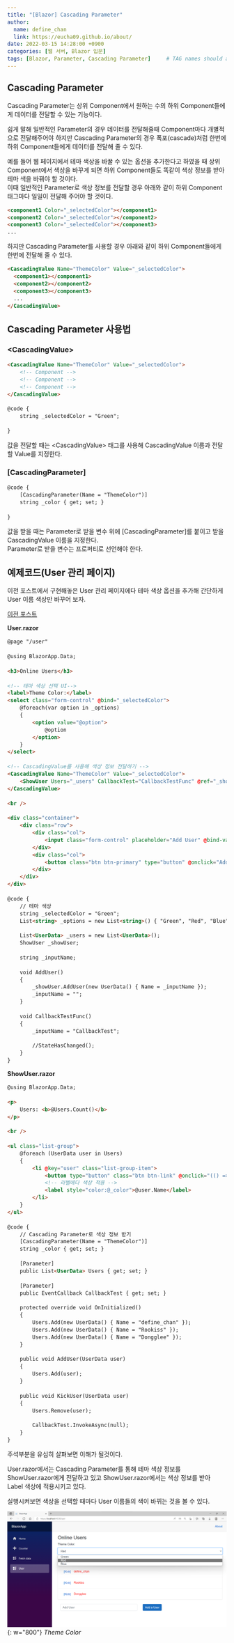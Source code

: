 ```yaml
---
title: "[Blazor] Cascading Parameter"
author:
  name: define_chan
  link: https://eucha09.github.io/about/
date: 2022-03-15 14:28:00 +0900
categories: [웹 서버, Blazor 입문]
tags: [Blazor, Parameter, Cascading Parameter]     # TAG names should always be lowercase
---
```


## **Cascading Parameter**

Cascading Parameter는 상위 Component에서 원하는 수의 하위 Component들에게 데이터를 전달할 수 있는 기능이다.

쉽게 말해 일반적인 Parameter의 경우 데이터를 전달해줄때 Component마다 개별적으로 전달해주어야 하지만 Cascading Parameter의 경우 폭포(cascade)처럼 한번에 하위 Component들에게 데이터를 전달해 줄 수 있다.

예를 들어 웹 페이지에서 테마 색상을 바꿀 수 있는 옵션을 추가한다고 하였을 때 상위 Component에서 색상을 바꾸게 되면 하위 Component들도 똑같이 색상 정보를 받아 테마 색을 바꿔야 할 것이다.   
이때 일반적인 Parameter로 색상 정보를 전달할 경우 아래와 같이 하위 Component 태그마다 일일이 전달해 주어야 할 것이다.   
```html
<component1 Color="_selectedColor"></component1>
<component2 Color="_selectedColor"></component2>
<component3 Color="_selectedColor"></component3>
...
```
하지만 Cascading Parameter를 사용할 경우 아래와 같이 하위 Component들에게 한번에 전달해 줄 수 있다.
```html
<CascadingValue Name="ThemeColor" Value="_selectedColor">
  <component1></component1>
  <component2></component2>
  <component3></component3>
  ...
</CascadingValue>
```

## **Cascading Parameter 사용법**

### **\<CascadingValue\>**

```html
<CascadingValue Name="ThemeColor" Value="_selectedColor">
    <!-- Component -->
    <!-- Component -->
    <!-- Component -->
</CascadingValue>

@code {
    string _selectedColor = "Green";

}
```

값을 전달할 때는 \<CascadingValue\> 태그를 사용해 CascadingValue 이름과 전달할 Value를 지정한다.

### **[CascadingParameter]**

```html
@code {
    [CascadingParameter(Name = "ThemeColor")]
    string _color { get; set; }

}
```

값을 받을 때는 Parameter로 받을 변수 위에 [CascadingParameter]를 붙이고 받을 CascadingValue 이름을 지정한다.   
Parameter로 받을 변수는 프로퍼티로 선언해야 한다.

## **예제코드(User 관리 페이지)**

이전 포스트에서 구현해놓은 User 관리 페이지에다 테마 색상 옵션을 추가해 간단하게 User 이름 색상만 바꾸어 보자.

[이전 포스트](https://eucha09.github.io/posts/ParameterRefEventCallback/)

**User.razor**
```html
@page "/user"

@using BlazorApp.Data;

<h3>Online Users</h3>

<!-- 테마 색상 선택 UI-->
<label>Theme Color:</label>
<select class="form-control" @bind="_selectedColor">
    @foreach(var option in _options)
    {
        <option value="@option">
            @option
        </option>
    }
</select>

<!-- CascadingValue를 사용해 색상 정보 전달하기 -->
<CascadingValue Name="ThemeColor" Value="_selectedColor">
    <ShowUser Users="_users" CallbackTest="CallbackTestFunc" @ref="_showUser"></ShowUser>
</CascadingValue>

<br />

<div class="container">
    <div class="row">
        <div class="col">
            <input class="form-control" placeholder="Add User" @bind-value="_inputName" />
        </div>
        <div class="col">
            <button class="btn btn-primary" type="button" @onclick="AddUser">Add a User</button>
        </div>
    </div>
</div>

@code {
    // 테마 색상
    string _selectedColor = "Green";
    List<string> _options = new List<string>() { "Green", "Red", "Blue" };

    List<UserData> _users = new List<UserData>();
    ShowUser _showUser;

    string _inputName;

    void AddUser()
    {
        _showUser.AddUser(new UserData() { Name = _inputName });
        _inputName = "";
    }

    void CallbackTestFunc()
    {
        _inputName = "CallbackTest";

        //StateHasChanged();
    }
}
```
**ShowUser.razor**
```html
@using BlazorApp.Data;

<p>
    Users: <b>@Users.Count()</b>
</p>

<br />

<ul class="list-group">
    @foreach (UserData user in Users)
    {
        <li @key="user" class="list-group-item">
            <button type="button" class="btn btn-link" @onclick="(() => KickUser(user))">[Kick]</button>
            <!-- 라벨에다 색상 적용 -->
            <label style="color:@_color">@user.Name</label>
        </li>
    }
</ul>

@code {
    // Cascading Parameter로 색상 정보 받기
    [CascadingParameter(Name = "ThemeColor")]
    string _color { get; set; }

    [Parameter]
    public List<UserData> Users { get; set; }

    [Parameter]
    public EventCallback CallbackTest { get; set; }

    protected override void OnInitialized()
    {
        Users.Add(new UserData() { Name = "define_chan" });
        Users.Add(new UserData() { Name = "Rookiss" });
        Users.Add(new UserData() { Name = "Dongglee" });
    }

    public void AddUser(UserData user)
    {
        Users.Add(user);
    }

    public void KickUser(UserData user)
    {
        Users.Remove(user);

        CallbackTest.InvokeAsync(null);
    }
}
```

주석부분을 유심히 살펴보면 이해가 될것이다.

User.razor에서는 Cascading Parameter를 통해 테마 색상 정보를 ShowUser.razor에게 전달하고 있고 ShowUser.razor에서는 색상 정보를 받아 Label 색상에 적용시키고 있다.

실행시켜보면 색상을 선택할 때마다 User 이름들의 색이 바뀌는 것을 볼 수 있다.

![CascadingParameter](/assets/img/posts/webserver/CascadingParameter.png){: w="800"}
_Theme Color_
